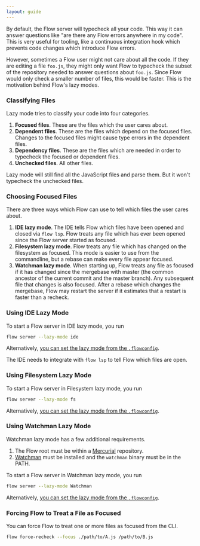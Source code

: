 ```yaml
---
layout: guide
---
```


By default, the Flow server will typecheck all your code. This way it can answer
questions like "are there any Flow errors anywhere in my code". This is very
useful for tooling, like a continuous integration hook which prevents code
changes which introduce Flow errors.

However, sometimes a Flow user might not care about all the code. If they are
editing a file `foo.js`, they might only want Flow to typecheck the subset of
the repository needed to answer questions about `foo.js`. Since Flow would only
check a smaller number of files, this would be faster. This is the motivation
behind Flow's lazy modes.

### Classifying Files <a class="toc" id="toc-classifying-files" href="#toc-classifying-files"></a>

Lazy mode tries to classify your code into four categories.

1. **Focused files**. These are the files which the user cares about.
2. **Dependent files**. These are the files which depend on the focused files.
Changes to the focused files might cause type errors in the dependent files.
3. **Dependency files**. These are the files which are needed in order to
typecheck the focused or dependent files.
4. **Unchecked files**. All other files.

Lazy mode will still find all the JavaScript files and parse them. But it won't
typecheck the unchecked files.

### Choosing Focused Files <a class="toc" id="toc-choosing-focused-files" href="#toc-choosing-focused-files"></a>

There are three ways which Flow can use to tell which files the user cares about.

1. **IDE lazy mode**. The IDE tells Flow which files have been opened and closed
via `flow lsp`. Flow treats any file which has ever been opened since the Flow
server started as focused.
2. **Filesystem lazy mode**. Flow treats any file which has changed on the
filesystem as focused. This mode is easier to use from the commandline, but
a rebase can make every file appear focused.
3. **Watchman lazy mode**. When starting up, Flow treats any file as focused if
it has changed since the mergebase with master (the common ancestor of the
current commit and the master branch). Any subsequent file that changes is also
focused. After a rebase which changes the mergebase, Flow may restart the server
if it estimates that a restart is faster than a recheck.

### Using IDE Lazy Mode <a class="toc" id="toc-using-ide-lazy-mode" href="#toc-using-ide-lazy-mode"></a>

To start a Flow server in IDE lazy mode, you run

```bash
flow server --lazy-mode ide
```

Alternatively, [you can set the lazy mode from the `.flowconfig`](/en/docs/config/options/#toc-lazy-mode-fs-ide-watchman-none).

The IDE needs to integrate with `flow lsp` to tell Flow which files are open.

### Using Filesystem Lazy Mode <a class="toc" id="toc-using-filesystem-lazy-mode" href="#toc-using-filesystem-lazy-mode"></a>

To start a Flow server in Filesystem lazy mode, you run

```bash
flow server --lazy-mode fs
```

Alternatively, [you can set the lazy mode from the `.flowconfig`](/en/docs/config/options/#toc-lazy-mode-fs-ide-watchman-none).

### Using Watchman Lazy Mode <a class="toc" id="toc-using-watchman-lazy-mode" href="#toc-using-watchman-lazy-mode"></a>

Watchman lazy mode has a few additional requirements.

1. The Flow root must be within a [Mercurial](https://www.mercurial-scm.org/) repository.
2. [Watchman](https://facebook.github.io/watchman/) must be installed and the
   `watchman` binary must be in the PATH.

To start a Flow server in Watchman lazy mode, you run

```bash
flow server --lazy-mode Watchman
```

Alternatively, [you can set the lazy mode from the `.flowconfig`](/en/docs/config/options/#toc-lazy-mode-fs-ide-watchman-none).

### Forcing Flow to Treat a File as Focused <a class="toc" id="toc-forcing-flow-to-treat-a-file-as-focused" href="#toc-forcing-flow-to-treat-a-file-as-focused"></a>

You can force Flow to treat one or more files as focused from the CLI.

```bash
flow force-recheck --focus ./path/to/A.js /path/to/B.js
```
